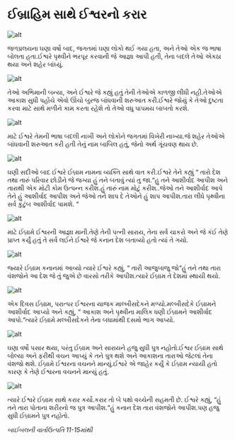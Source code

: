 # ઈબ્રાહિમ સાથે ઈશ્વરનો કરાર

![alt](https://cdn.door43.org/obs/jpg/360px/obs-en-04-01.jpg?direct&)

જળપ્રલયના ઘણા વર્ષો બાદ, જગતમાં ઘણા લોકો થઈ ગયા હતા, અને તેઓ એક જ ભાષા બોલતા હતા.ઈશ્વરે પૃથ્વીને ભરપૂર કરવાની જે આજ્ઞા આપી હતી, તેના બદલે તેઓ એકઠા થયા અને શહેર બાંધ્યું.

![alt](https://cdn.door43.org/obs/jpg/360px/obs-en-04-02.jpg?direct&)

તેઓ અભિમાની બન્યા, અને ઈશ્વરે જે કહ્યું હતું તેની તેઓએ કાળજી લીધી નહી.તેઓએ આકાશ સુધી પહોંચે એવો ઊંચો બુરજ બાંધવાની  શરુઆત કરી.ઈશ્વરે જોયું કે તેઓ દુષ્ટતા કરવા માટે સાથે મળીને કામ કરતા રહેશે તો તેઓ વધુ પાપમય બાબતો કરશે.

![alt](https://cdn.door43.org/obs/jpg/360px/obs-en-04-03.jpg?direct&)

માટે ઈશ્વરે તેમની ભાષા બદલી નાખી અને લોકોને જગતમાં વિખેરી નાખ્યા.જે શહેર તેઓએ બાંધવાની શરુઆત કરી હતી તેનું નામ બાબિલ હતું, જેનો અર્થ ગૂંચવણ થાય છે.

![alt](https://cdn.door43.org/obs/jpg/360px/obs-en-04-04.jpg?direct&)

ઘણી સદીઓ બાદ ઈશ્વરે ઈબ્રામ નામના વ્યક્તિ સાથે વાત કરી.ઈશ્વરે તેને કહ્યું “ તારો દેશ તથા તારું પરિવાર છોડીને જે જગ્યા હું તને બતાવું ત્યાં તુ જા.“હુ તને આશીર્વાદ આપીશ અને તારાથી એક મોટી કોમ ઉત્પન્ન કરીશ.હું તારું નામ મોટું કરીશ..જેઓ તને આશીર્વાદ આપે તેને હું આશીર્વાદ આપીશ અને જેઓ તને શાપ દે તેઓને હું શાપ આપીશ.તારા લીધે પૃથ્વીના સર્વ કુટુંબ આશીર્વાદ પામશે. “

![alt](https://cdn.door43.org/obs/jpg/360px/obs-en-04-05.jpg?direct&)

માટે ઈબ્રામે ઈશ્વરની આજ્ઞા માની.તેણે તેની પત્ની સારાય, તેના સર્વ ચાકરો અને જે કંઈ તેણે પ્રાપ્ત કર્યું હતું તે સર્વ લઈને ઈશ્વરે જે કનાન દેશ બતાવ્યો હતો ત્યાં તે ગયો.

![alt](https://cdn.door43.org/obs/jpg/360px/obs-en-04-06.jpg?direct&)

જ્યારે ઈબ્રામ કનાનમાં આવ્યો ત્યારે ઈશ્વરે કહ્યું, “ તારી આજુબાજુ જો“હું તને તથા તારા વંશજોને આ દેશ જે તું જુએ છે વારસો તરીકે આપીશ.ત્યારે ઈબ્રામ તે દેશમાં સ્થાયી થયો.

![alt](https://cdn.door43.org/obs/jpg/360px/obs-en-04-07.jpg?direct&)

એક દિવસ ઈબ્રામ, પરાત્પર ઈશ્વરના યાજક માલ્ખીસદેકને મળ્યો.મલ્ખીસદેકે ઈબ્રામને આશીર્વાદ આપ્યો અને કહ્યું, “ આકાશ અને પૃથ્વીના માલિક ધણી ઈબ્રામને આશીર્વાદ આપો.“ત્યારે ઈબ્રામે મલ્ખીસદેકને તેના બધામાંથી દસમો ભાગ આપ્યો.

![alt](https://cdn.door43.org/obs/jpg/360px/obs-en-04-08.jpg?direct&)

ઘણા વર્ષો પસાર થયા, પરંતુ ઈબ્રામ અને સારાયને હજુ સુધી પુત્ર નહોતો.ઈશ્વર ઈબ્રામ સાથે બોલ્યા અને ફરીથી વચન આપ્યું કે તને પુત્ર થશે અને આકાશના તારાઓ જેટલાં તેના વંશજો થશે. ઈબ્રામે ઈશ્વરના વચનને માન્યું.ઈશ્વરે એ જાહેર કર્યું કે ઈબ્રામ ન્યાયી હતો કારણ કે તેણે ઈશ્વરના વચનને માન્યું હતું.

![alt](https://cdn.door43.org/obs/jpg/360px/obs-en-04-09.jpg?direct&)

ત્યારે ઈશ્વરે ઈબ્રામ સાથે કરાર કર્યો.કરાર તો બે પક્ષો વચ્ચેની સહમતી છે. ઈશ્વરે કહ્યું, “હું તને તારા પોતાના શરીરનો જ પુત્ર આપીશ.“હું કનાન દેશ તારા વંશજોને આપીશ.પણ હજુ સુધી ઈબ્રામને પુત્ર નહોતો.

_બાઈબલની વાર્તાઉત્પતિ 11-15માંથી_